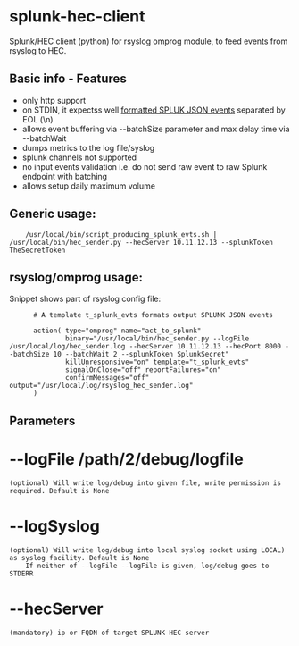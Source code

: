 # splunk-hec-client
Splunk/HEC client (python) for rsyslog omprog module, to feed events from rsyslog to HEC.

## Basic info - Features
- only http support
- on STDIN, it expectss well [formatted SPLUK JSON events](https://docs.splunk.com/Documentation/Splunk/latest/Data/FormateventsforHTTPEventCollector) separated by EOL (\n)
- allows event buffering via --batchSize parameter and max delay time via --batchWait
- dumps metrics to the log file/syslog
- splunk channels not supported
- no input events validation i.e. do not send raw event to raw Splunk endpoint with batching
- allows setup daily maximum volume 

## Generic usage:
```
    /usr/local/bin/script_producing_splunk_evts.sh | /usr/local/bin/hec_sender.py --hecServer 10.11.12.13 --splunkToken TheSecretToken
```

## rsyslog/omprog usage:
Snippet shows part of rsyslog config file:

```
      # A template t_splunk_evts formats output SPLUNK JSON events 

      action( type="omprog" name="act_to_splunk"
              binary="/usr/local/bin/hec_sender.py --logFile /usr/local/log/hec_sender.log --hecServer 10.11.12.13 --hecPort 8000 --batchSize 10 --batchWait 2 --splunkToken SplunkSecret"
              killUnresponsive="on" template="t_splunk_evts"
              signalOnClose="off" reportFailures="on"
              confirmMessages="off" output="/usr/local/log/rsyslog_hec_sender.log"
      )

```

## Parameters
# --logFile /path/2/debug/logfile
    (optional) Will write log/debug into given file, write permission is required. Default is None

# --logSyslog
    (optional) Will write log/debug into local syslog socket using LOCAL) as syslog facility. Default is None
        If neither of --logFile --logFile is given, log/debug goes to STDERR

# --hecServer
    (mandatory) ip or FQDN of target SPLUNK HEC server